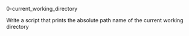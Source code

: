 0-current_working_directory

Write a script that prints the absolute path name of the current working directory
